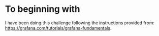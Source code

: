 # To beginning with 
I have been doing this challenge following the instructions provided from: https://grafana.com/tutorials/grafana-fundamentals.

